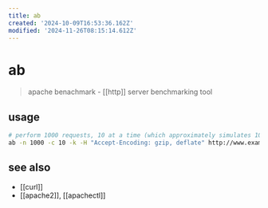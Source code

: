 ```yaml
---
title: ab
created: '2024-10-09T16:53:36.162Z'
modified: '2024-11-26T08:15:14.612Z'
---
```


# ab

> apache benachmark - [[http]] server benchmarking tool

## usage

```sh
# perform 1000 requests, 10 at a time (which approximately simulates 10 concurrent users getting 100 pages each 
ab -n 1000 -c 10 -k -H "Accept-Encoding: gzip, deflate" http://www.example.com/
```

## see also

- [[curl]]
- [[apache2]], [[apachectl]]
